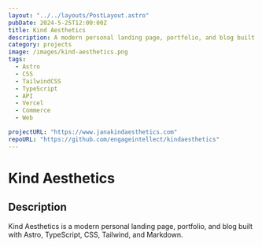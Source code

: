 ```yaml
---
layout: "../../layouts/PostLayout.astro"
pubDate: 2024-5-25T12:00:00Z
title: Kind Aesthetics
description: A modern personal landing page, portfolio, and blog built with Astro, TypeScript, CSS, Tailwind, and Markdown.
category: projects
image: /images/kind-aesthetics.png
tags:
  - Astro
  - CSS
  - TailwindCSS
  - TypeScript
  - API
  - Vercel
  - Commerce
  - Web

projectURL: "https://www.janakindaesthetics.com"
repoURL: "https://github.com/engageintellect/kindaesthetics"
---
```


# Kind Aesthetics

## Description

Kind Aesthetics is a modern personal landing page, portfolio, and blog built with Astro, TypeScript, CSS, Tailwind, and Markdown.
